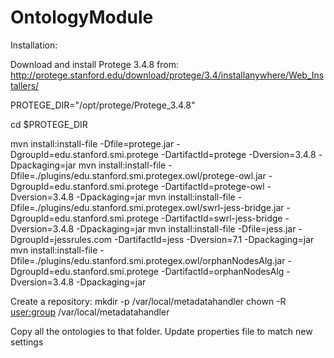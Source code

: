 OntologyModule
=============
Installation:

Download and install Protege 3.4.8 from: http://protege.stanford.edu/download/protege/3.4/installanywhere/Web_Installers/

PROTEGE_DIR="/opt/protege/Protege_3.4.8"

cd $PROTEGE_DIR

mvn install:install-file -Dfile=protege.jar -DgroupId=edu.stanford.smi.protege -DartifactId=protege -Dversion=3.4.8 -Dpackaging=jar
mvn install:install-file -Dfile=./plugins/edu.stanford.smi.protegex.owl/protege-owl.jar -DgroupId=edu.stanford.smi.protege -DartifactId=protege-owl -Dversion=3.4.8 -Dpackaging=jar
mvn install:install-file -Dfile=./plugins/edu.stanford.smi.protegex.owl/swrl-jess-bridge.jar -DgroupId=edu.stanford.smi.protege -DartifactId=swrl-jess-bridge -Dversion=3.4.8 -Dpackaging=jar
mvn install:install-file -Dfile=jess.jar -DgroupId=jessrules.com -DartifactId=jess -Dversion=7.1 -Dpackaging=jar
mvn install:install-file -Dfile=./plugins/edu.stanford.smi.protegex.owl/orphanNodesAlg.jar -DgroupId=edu.stanford.smi.protege -DartifactId=orphanNodesAlg -Dversion=3.4.8 -Dpackaging=jar


Create a repository:
mkdir -p /var/local/metadatahandler
chown -R <user:group> /var/local/metadatahandler

Copy all the ontologies to that folder. Update properties file to match new settings
